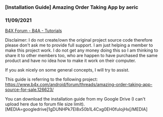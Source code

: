 ### [Installation Guide] Amazing Order Taking App by aeric
### 11/09/2021
[B4X Forum - B4A - Tutorials](https://www.b4x.com/android/forum/threads/135877/)

Disclaimer: I do not create/own the original project source code therefore please don't ask me to provide full support. I am just helping a member to make this project work. I do not get any money doing this so I am thinking to share it to other members too, who are happen to have purchased the same product and have no idea how to make it work on their computer.  
  
If you ask nicely on some general concepts, I will try to assist.  
  
This guide is referring to the following project:  
<https://www.b4x.com/android/forum/threads/amazing-order-taking-app-source-for-sale.126623/>  
  
You can download the installation guide from my Google Drive (I can't upload here due to forum file size limit).  
[MEDIA=googledrive]1gDUNHPk7EI8x50b1L4Cxg0EH0fuIojHx[/MEDIA]